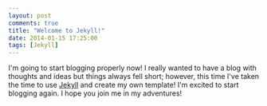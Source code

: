 ```yaml
---
layout: post
comments: true
title: "Welcome to Jekyll!"
date: 2014-01-15 17:25:00
tags: [Jekyll]
---
```


I'm going to start blogging properly now! I really wanted to have a blog with
thoughts and ideas but things always fell short; however, this time I've taken
the time to use [Jekyll][jekyll] and create my own template! I'm excited to
start blogging again. I hope you join me in my adventures!

[jekyll]: http://jekyllrb.com
